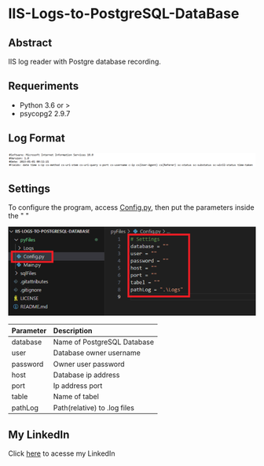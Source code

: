 # IIS-Logs-to-PostgreSQL-DataBase

## Abstract
 IIS log reader with Postgre database recording.

 ## Requeriments
 - Python 3.6 or >
 - psycopg2 2.9.7

## Log Format

![Log_format.png](https://github.com/AlbertoBruno1265/IIS-Logs-to-PostgreSQL-DataBase/blob/main/imgs/Log_format.png)
 
## Settings
To configure the program, access [Config.py](https://github.com/AlbertoBruno1265/IIS-Logs-to-PostgreSQL-DataBase/blob/main/pyFiles/Config.py), then put the parameters inside the " "

![Settings](https://github.com/AlbertoBruno1265/IIS-Logs-to-PostgreSQL-DataBase/blob/main/imgs/Settings.png)

| **Parameter** | **Description**
| :--------------- | :-----------------
| database | Name of PostgreSQL Database
| user     | Database owner username
| password | Owner user password
| host     | Database ip address
| port     | Ip address port
| table    | Name of tabel
| pathLog  | Path(relative) to .log files

## My LinkedIn
Click [here](https://www.linkedin.com/in/alberto-bruno-silvestre-de-oliveira-b7a010259/) to acesse my LinkedIn
